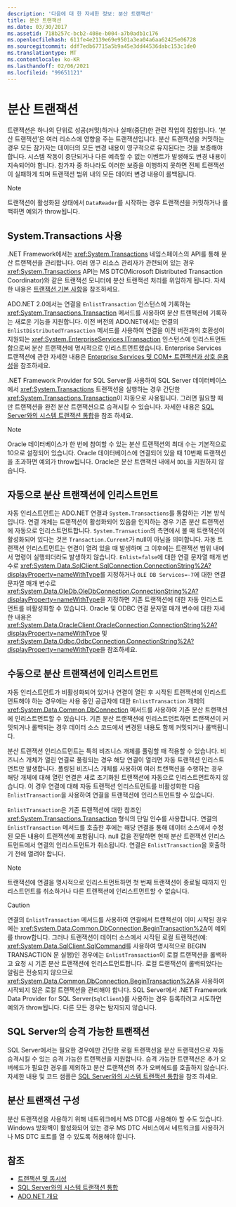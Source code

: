 ```yaml
---
description: '다음에 대 한 자세한 정보: 분산 트랜잭션'
title: 분산 트랜잭션
ms.date: 03/30/2017
ms.assetid: 718b257c-bcb2-408e-b004-a7b0adb1c176
ms.openlocfilehash: 611fe4e2139e69e9501a3ea04a6aa62425e06728
ms.sourcegitcommit: ddf7edb67715a5b9a45e3dd44536dabc153c1de0
ms.translationtype: MT
ms.contentlocale: ko-KR
ms.lasthandoff: 02/06/2021
ms.locfileid: "99651121"
---
```

# <a name="distributed-transactions"></a>분산 트랜잭션

트랜잭션은 하나의 단위로 성공(커밋)하거나 실패(중단)한 관련 작업의 집합입니다. ‘분산 트랜잭션’은 여러 리소스에 영향을 주는 트랜잭션입니다. 분산 트랜잭션을 커밋하는 경우 모든 참가자는 데이터의 모든 변경 내용이 영구적으로 유지된다는 것을 보증해야 합니다. 시스템 작동이 중단되거나 다른 예측할 수 없는 이벤트가 발생해도 변경 내용이 지속되어야 합니다. 참가자 중 하나라도 이러한 보증을 이행하지 못하면 전체 트랜잭션이 실패하게 되며 트랜잭션 범위 내의 모든 데이터 변경 내용이 롤백됩니다.  
  
> [!NOTE]
> 트랜잭션이 활성화된 상태에서 `DataReader`를 시작하는 경우 트랜잭션을 커밋하거나 롤백하면 예외가 throw됩니다.  
  
## <a name="working-with-systemtransactions"></a>System.Transactions 사용  

 .NET Framework에서는 <xref:System.Transactions> 네임스페이스의 API를 통해 분산 트랜잭션을 관리합니다. 여러 영구 리소스 관리자가 관련되어 있는 경우 <xref:System.Transactions> API는 MS DTC(Microsoft Distributed Transaction Coordinator)와 같은 트랜잭션 모니터에 분산 트랜잭션 처리를 위임하게 됩니다. 자세한 내용은 [트랜잭션 기본 사항](../transactions/transaction-fundamentals.md)을 참조하세요.  
  
 ADO.NET 2.0에서는 연결을 `EnlistTransaction` 인스턴스에 기록하는 <xref:System.Transactions.Transaction> 메서드를 사용하여 분산 트랜잭션에 기록하는 새로운 기능을 지원합니다. 이전 버전의 ADO.NET에서는 연결의 `EnlistDistributedTransaction` 메서드를 사용하여 연결을 이전 버전과의 호환성이 지원되는 <xref:System.EnterpriseServices.ITransaction> 인스턴스에 인리스트먼트함으로써 분산 트랜잭션에 명시적으로 인리스트먼트했습니다. Enterprise Services 트랜잭션에 관한 자세한 내용은 [Enterprise Services 및 COM+ 트랜잭션과 상호 운용성](../transactions/interoperability-with-enterprise-services-and-com-transactions.md)을 참조하세요.  
  
 .NET Framework Provider for SQL Server를 사용하여 SQL Server 데이터베이스에서 <xref:System.Transactions> 트랜잭션을 실행하는 경우 간단한 <xref:System.Transactions.Transaction>이 자동으로 사용됩니다. 그러면 필요할 때만 트랜잭션을 완전 분산 트랜잭션으로 승격시킬 수 있습니다. 자세한 내용은 [SQL Server와의 시스템 트랜잭션 통합](system-transactions-integration-with-sql-server.md)을 참조 하세요.  
  
> [!NOTE]
> Oracle 데이터베이스가 한 번에 참여할 수 있는 분산 트랜잭션의 최대 수는 기본적으로 10으로 설정되어 있습니다. Oracle 데이터베이스에 연결되어 있을 때 10번째 트랜잭션을 초과하면 예외가 throw됩니다. Oracle은 분산 트랜잭션 내에서 `DDL`을 지원하지 않습니다.  
  
## <a name="automatically-enlisting-in-a-distributed-transaction"></a>자동으로 분산 트랜잭션에 인리스트먼트  

 자동 인리스트먼트는 ADO.NET 연결과 `System.Transactions`를 통합하는 기본 방식입니다. 연결 개체는 트랜잭션이 활성화되어 있음을 인지하는 경우 기존 분산 트랜잭션에 자동으로 인리스트먼트합니다. `System.Transaction`의 측면에서 볼 때 트랜잭션이 활성화되어 있다는 것은 `Transaction.Current`가 null이 아님을 의미합니다. 자동 트랜잭션 인리스트먼트는 연결이 열려 있을 때 발생하며 그 이후에는 트랜잭션 범위 내에서 명령이 실행되더라도 발생하지 않습니다. `Enlist=false`에 대한 연결 문자열 매개 변수로 <xref:System.Data.SqlClient.SqlConnection.ConnectionString%2A?displayProperty=nameWithType>를 지정하거나 `OLE DB Services=-7`에 대한 연결 문자열 매개 변수로 <xref:System.Data.OleDb.OleDbConnection.ConnectionString%2A?displayProperty=nameWithType>을 지정하면 기존 트랜잭션에 대한 자동 인리스트먼트를 비활성화할 수 있습니다. Oracle 및 ODBC 연결 문자열 매개 변수에 대한 자세한 내용은 <xref:System.Data.OracleClient.OracleConnection.ConnectionString%2A?displayProperty=nameWithType> 및 <xref:System.Data.Odbc.OdbcConnection.ConnectionString%2A?displayProperty=nameWithType>을 참조하세요.  
  
## <a name="manually-enlisting-in-a-distributed-transaction"></a>수동으로 분산 트랜잭션에 인리스트먼트  

 자동 인리스트먼트가 비활성화되어 있거나 연결이 열린 후 시작된 트랜잭션에 인리스트먼트해야 하는 경우에는 사용 중인 공급자에 대한 `EnlistTransaction` 개체의 <xref:System.Data.Common.DbConnection> 메서드를 사용하여 기존 분산 트랜잭션에 인리스트먼트할 수 있습니다. 기존 분산 트랜잭션에 인리스트먼트하면 트랜잭션이 커밋되거나 롤백되는 경우 데이터 소스 코드에서 변경된 내용도 함께 커밋되거나 롤백됩니다.  
  
 분산 트랜잭션 인리스트먼트는 특히 비즈니스 개체를 풀링할 때 적용할 수 있습니다. 비즈니스 개체가 열린 연결로 풀링되는 경우 해당 연결이 열리면 자동 트랜잭션 인리스트먼트만 발생합니다. 풀링된 비즈니스 개체를 사용하여 여러 트랜잭션을 수행하는 경우 해당 개체에 대해 열린 연결은 새로 초기화된 트랜잭션에 자동으로 인리스트먼트하지 않습니다. 이 경우 연결에 대해 자동 트랜잭션 인리스트먼트를 비활성화한 다음 `EnlistTransaction`을 사용하여 연결을 트랜잭션에 인리스트먼트할 수 있습니다.  
  
 `EnlistTransaction`은 기존 트랜잭션에 대한 참조인 <xref:System.Transactions.Transaction> 형식의 단일 인수를 사용합니다. 연결의 `EnlistTransaction` 메서드를 호출한 후에는 해당 연결을 통해 데이터 소스에서 수정된 모든 내용이 트랜잭션에 포함됩니다. null 값을 전달하면 현재 분산 트랜잭션 인리스트먼트에서 연결의 인리스트먼트가 취소됩니다. 연결은 `EnlistTransaction`을 호출하기 전에 열려야 합니다.  
  
> [!NOTE]
> 트랜잭션에 연결을 명시적으로 인리스트먼트하면 첫 번째 트랜잭션이 종료될 때까지 인리스트먼트를 취소하거나 다른 트랜잭션에 인리스트먼트할 수 없습니다.  
  
> [!CAUTION]
> 연결의 `EnlistTransaction` 메서드를 사용하여 연결에서 트랜잭션이 이미 시작된 경우에는 <xref:System.Data.Common.DbConnection.BeginTransaction%2A>이 예외를 throw합니다. 그러나 트랜잭션이 데이터 소스에서 시작된 로컬 트랜잭션(예: <xref:System.Data.SqlClient.SqlCommand>를 사용하여 명시적으로 BEGIN TRANSACTION 문 실행)인 경우에는 `EnlistTransaction`이 로컬 트랜잭션을 롤백하고 요청 시 기존 분산 트랜잭션에 인리스트먼트합니다. 로컬 트랜잭션이 롤백되었다는 알림은 전송되지 않으므로 <xref:System.Data.Common.DbConnection.BeginTransaction%2A>을 사용하여 시작되지 않은 로컬 트랜잭션을 관리해야 합니다. SQL Server에서 .NET Framework Data Provider for SQL Server(`SqlClient`)를 사용하는 경우 등록하려고 시도하면 예외가 throw됩니다. 다른 모든 경우는 탐지되지 않습니다.  
  
## <a name="promotable-transactions-in-sql-server"></a>SQL Server의 승격 가능한 트랜잭션  

 SQL Server에서는 필요한 경우에만 간단한 로컬 트랜잭션을 분산 트랜잭션으로 자동 승격시킬 수 있는 승격 가능한 트랜잭션을 지원합니다. 승격 가능한 트랜잭션은 추가 오버헤드가 필요한 경우를 제외하고 분산 트랜잭션의 추가 오버헤드를 호출하지 않습니다. 자세한 내용 및 코드 샘플은 [SQL Server와의 시스템 트랜잭션 통합](system-transactions-integration-with-sql-server.md)을 참조 하세요.  
  
## <a name="configuring-distributed-transactions"></a>분산 트랜잭션 구성  

 분산 트랜잭션을 사용하기 위해 네트워크에서 MS DTC를 사용해야 할 수도 있습니다. Windows 방화벽이 활성화되어 있는 경우 MS DTC 서비스에서 네트워크를 사용하거나 MS DTC 포트를 열 수 있도록 허용해야 합니다.  
  
## <a name="see-also"></a>참조

- [트랜잭션 및 동시성](transactions-and-concurrency.md)
- [SQL Server와의 시스템 트랜잭션 통합](system-transactions-integration-with-sql-server.md)
- [ADO.NET 개요](ado-net-overview.md)
